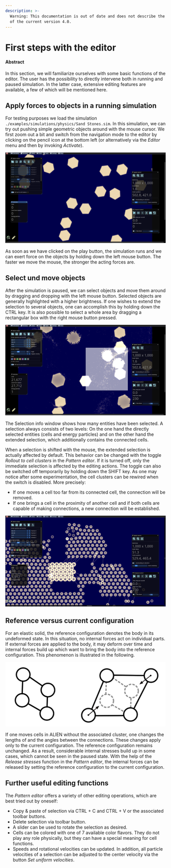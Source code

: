 ```yaml
---
description: >-
  Warning: This documentation is out of date and does not describe the behavior
  of the current version 4.0.
---
```


# First steps with the editor

#### Abstract

In this section, we will familiarize ourselves with some basic functions of the editor. The user has the possibility to directly intervene both in running and paused simulation. In the latter case, extensive editing features are available, a few of which will be mentioned here.

## Apply forces to objects in a running simulation

For testing purposes we load the simulation `./examples/simulations/physics/Sand Stones.sim`. In this simulation, we can try out pushing simple geometric objects around with the mouse cursor. We first zoom out a bit and switch from the navigation mode to the editor by clicking on the pencil icon at the bottom left (or alternatively via the _Editor_ menu and then by invoking _Activate_).

![Initial configuration of Sand Stones.sim](<../.gitbook/assets/sand stones.png>)

As soon as we have clicked on the play button, the simulation runs and we can exert force on the objects by holding down the left mouse button. The faster we move the mouse, the stronger the acting forces are.

## Select und move objects

After the simulation is paused, we can select objects and move them around by dragging and dropping with the left mouse button. Selected objects are generally highlighted with a higher brightness. If one wishes to extend the selection to several objects, one can accomplish this by holding down the CTRL key. It is also possible to select a whole area by dragging a rectangular box with the right mouse button pressed.

![Rectangular selection area](<../.gitbook/assets/rectangular selection.png>)

The Selection info window shows how many entities have been selected. A selection always consists of two levels: On the one hand the directly selected entities (cells and energy particles) and on the other hand the extended selection, which additionally contains the connected cells.

When a selection is shifted with the mouse, the extended selection is actually affected by default. This behavior can be changed with the toggle _Rollout to cell clusters_ in the _Pattern editor_. If it is turned off, only the immediate selection is affected by the editing actions. The toggle can also be switched off temporarily by holding down the SHIFT key. As one may notice after some experimentation, the cell clusters can be rewired when the switch is disabled. More precisely:

* If one moves a cell too far from its connected cell, the connection will be removed.
* If one brings a cell in the proximity of another cell and if both cells are capable of making connections, a new connection will be established.

![Rewire cell clusters](../.gitbook/assets/rewiring.png)

## Reference versus current configuration

For an elastic solid, the reference configuration denotes the body in its undeformed state. In this situation, no internal forces act on individual parts. If external forces are applied to the body, it may deform over time and internal forces build up which want to bring the body into the reference configuration. This phenomenon is illustrated in the following.

![Left: reference configuration, Right: current configuration after deformation](../.gitbook/assets/configuration.svg)

If one moves cells in ALIEN without the associated cluster, one changes the lengths of and the angles between the connections. These changes apply only to the current configuration. The reference configuration remains unchanged. As a result, considerable internal stresses build up in some cases, which cannot be seen in the paused state. With the help of the _Release stresses_ function in the _Pattern editor_, the internal forces can be released by setting the reference configuration to the current configuration.

## Further useful editing functions

The _Pattern editor_ offers a variety of other editing operations, which are best tried out by oneself:

* Copy & paste of selection via CTRL + C and CTRL + V or the associated toolbar buttons.
* Delete selection via toolbar button.
* A slider can be used to rotate the selection as desired.
* Cells can be colored with one of 7 available color flavors. They do not play any role physically, but they can have a special meaning for cell functions.
* Speeds and rotational velocities can be updated. In addition, all particle velocities of a selection can be adjusted to the center velocity via the button _Set uniform velocities_.

